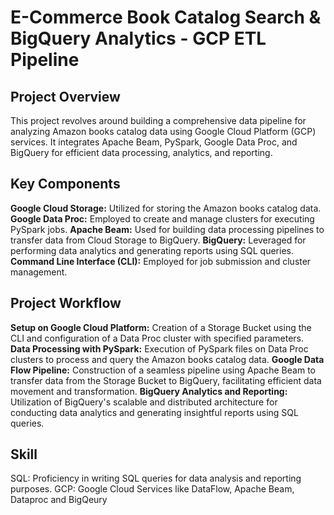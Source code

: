 # E-Commerce Book Catalog Search & BigQuery Analytics - GCP ETL Pipeline

## Project Overview
This project revolves around building a comprehensive data pipeline for analyzing Amazon books catalog data using Google Cloud Platform (GCP) services. It integrates Apache Beam, PySpark, Google Data Proc, and BigQuery for efficient data processing, analytics, and reporting.

## Key Components
**Google Cloud Storage:** Utilized for storing the Amazon books catalog data.
**Google Data Proc:** Employed to create and manage clusters for executing PySpark jobs.
**Apache Beam:** Used for building data processing pipelines to transfer data from Cloud Storage to BigQuery.
**BigQuery:** Leveraged for performing data analytics and generating reports using SQL queries.
**Command Line Interface (CLI):** Employed for job submission and cluster management.

## Project Workflow
**Setup on Google Cloud Platform:** Creation of a Storage Bucket using the CLI and configuration of a Data Proc cluster with specified parameters.
**Data Processing with PySpark:** Execution of PySpark files on Data Proc clusters to process and query the Amazon books catalog data.
**Google Data Flow Pipeline:** Construction of a seamless pipeline using Apache Beam to transfer data from the Storage Bucket to BigQuery, facilitating efficient data movement and transformation.
**BigQuery Analytics and Reporting:** Utilization of BigQuery's scalable and distributed architecture for conducting data analytics and generating insightful reports using SQL queries.

## Skill
SQL: Proficiency in writing SQL queries for data analysis and reporting purposes.
GCP: Google Cloud Services like DataFlow, Apache Beam, Dataproc and BigQeury
